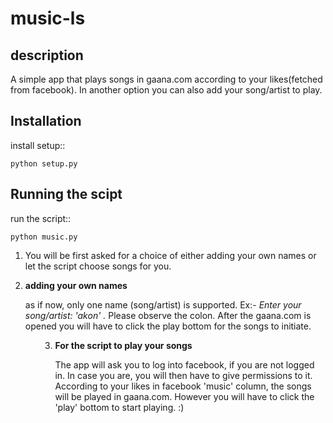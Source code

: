 
music-ls
========

description
------------

A simple app that plays songs in gaana.com according to your likes(fetched from facebook).
In another option you can also add your song/artist to play.

Installation
-------------

install setup::


    python setup.py

Running the scipt
------------------

run the script::


    python music.py



1. You will be first asked for a choice of either adding your own names or
let the script choose songs for you.

2. <b> adding your own names </b>
<ul>as if now, only one name (song/artist) is supported. 
 Ex:-<i> Enter your song/artist: 'akon' .</i> Please observe the colon.
After the gaana.com is opened you will have to click the play bottom
 for the songs to initiate. <ul>

3. <b> For the script to play your songs </b>
<ul>The app will ask you to log into facebook, if you are not logged in. In case you are, 
you will then have to give permissions to it. 
 According to your likes in facebook 'music' column, the songs will be played in gaana.com. 
However you will have to click the 'play' bottom to start playing. :)  <ul>


